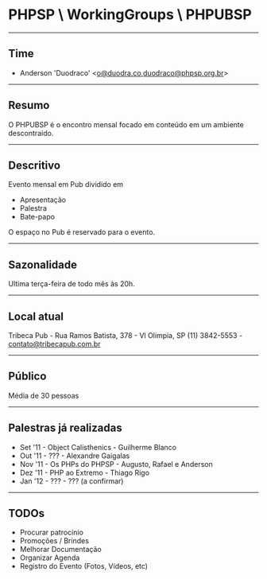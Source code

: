 # PHPSP \ WorkingGroups \ PHPUBSP

---
## Time

* Anderson 'Duodraco' &lt;o@duodra.co,duodraco@phpsp.org.br&gt;

---
## Resumo

O PHPUBSP é o encontro mensal focado em conteúdo em um ambiente descontraído.

---
## Descritivo

Evento mensal em Pub dividido em

* Apresentação
* Palestra
* Bate-papo

O espaço no Pub é reservado para o evento. 

---
## Sazonalidade
Ultima terça-feira de todo mês às 20h.

---
## Local atual
Tribeca Pub - Rua Ramos Batista, 378 - Vl Olimpia, SP (11) 3842-5553 - contato@tribecapub.com.br

---
## Público

Média de 30 pessoas

---
## Palestras já realizadas

* Set '11 - Object Calisthenics - Guilherme Blanco
* Out '11 - ??? - Alexandre Gaigalas
* Nov '11 - Os PHPs do PHPSP - Augusto, Rafael e Anderson
* Dez '11 - PHP ao Extremo - Thiago Rigo
* Jan '12 - ??? - ??? (a confirmar)

---
## TODOs

* Procurar patrocínio
 * Promoções / Brindes
* Melhorar Documentação
* Organizar Agenda
* Registro do Evento (Fotos, Vídeos, etc)